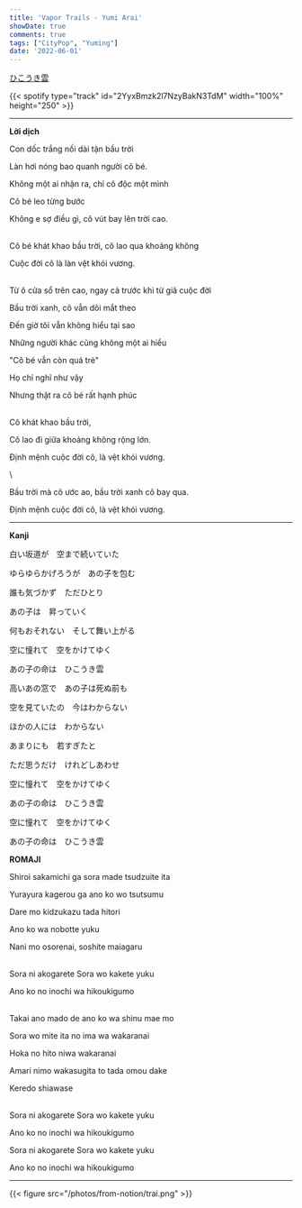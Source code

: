 ```yaml
---
title: 'Vapor Trails - Yumi Arai'
showDate: true
comments: true
tags: ["CityPop", "Yuming"]
date: '2022-06-01'
---
```

[ひこうき雲](https://www.youtube.com/watch?v=SlXL1A7rrxo)

{{< spotify type="track" id="2YyxBmzk2l7NzyBakN3TdM" width="100%" height="250" >}}

---
**Lời dịch**

Con dốc trắng nối dài tận bầu trời

Làn hơi nóng bao quanh người cô bé.

Không một ai nhận ra, chỉ cô độc một mình

Cô bé leo từng bước

Không e sợ điều gì, cô vút bay lên trời cao.

\
Cô bé khát khao bầu trời, cô lao qua khoảng không 

Cuộc đời cô là làn vệt khói vương.

\
Từ ô cửa sổ trên cao, ngay cả trước khi từ giã cuộc đời

Bầu trời xanh, cô vẫn dõi mắt theo 

Đến giờ tôi vẫn không hiểu tại sao

Những người khác cũng không một ai hiểu 

"Cô bé vẫn còn quá trẻ"

Họ chỉ nghĩ như vậy

Nhưng thật ra cô bé rất hạnh phúc 

\
Cô khát khao bầu trời,  

Cô lao đi giữa khoảng không rộng lớn.  

Định mệnh cuộc đời cô, là vệt khói vương.

\

Bầu trời mà cô ước ao, bầu trời xanh cô bay qua. 

Định mệnh cuộc đời cô, là vệt khói vương.

--- 
**Kanji**

白い坂道が　空まで続いていた

ゆらゆらかげろうが　あの子を包む

誰も気づかず　ただひとり

あの子は　昇っていく

何もおそれない　そして舞い上がる

空に憧れて　空をかけてゆく

あの子の命は　ひこうき雲

高いあの窓で　あの子は死ぬ前も

空を見ていたの　今はわからない

ほかの人には　わからない

あまりにも　若すぎたと

ただ思うだけ　けれどしあわせ

空に憧れて　空をかけてゆく

あの子の命は　ひこうき雲

空に憧れて　空をかけてゆく

あの子の命は　ひこうき雲



**ROMAJI**

Shiroi sakamichi ga sora made tsudzuite ita

Yurayura kagerou ga ano ko wo tsutsumu

Dare mo kidzukazu tada hitori

Ano ko wa nobotte yuku

Nani mo osorenai, soshite maiagaru

\
Sora ni akogarete Sora wo kakete yuku

Ano ko no inochi wa hikoukigumo

\
Takai ano mado de   ano ko wa shinu mae mo

Sora wo mite ita no   ima wa wakaranai

Hoka no hito niwa   wakaranai

Amari nimo wakasugita to   tada omou dake

Keredo   shiawase

\
Sora ni akogarete Sora wo kakete yuku

Ano ko no inochi wa hikoukigumo

Sora ni akogarete Sora wo kakete yuku

Ano ko no inochi wa hikoukigumo

---
{{< figure src="/photos/from-notion/trai.png" >}}
